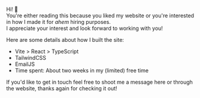 Hi! 👋<br>
You're either reading this because you liked my website or you're interested in how I made it for *ahem* hiring purposes.<br>
I appreciate your interest and look forward to working with you!

Here are some details about how I built the site:
- Vite > React > TypeScript
- TailwindCSS
- EmailJS
- Time spent: About two weeks in my (limited) free time

If you'd like to get in touch feel free to shoot me a message here or through the website, thanks again for checking it out!
